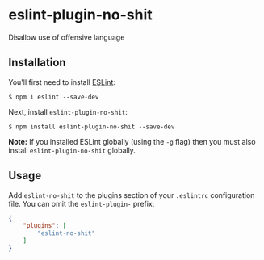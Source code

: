 # eslint-plugin-no-shit

Disallow use of offensive language

## Installation

You'll first need to install [ESLint](http://eslint.org):

```
$ npm i eslint --save-dev
```

Next, install `eslint-plugin-no-shit`:

```
$ npm install eslint-plugin-no-shit --save-dev
```

**Note:** If you installed ESLint globally (using the `-g` flag) then you must also install `eslint-plugin-no-shit` globally.

## Usage

Add `eslint-no-shit` to the plugins section of your `.eslintrc` configuration file. You can omit the `eslint-plugin-` prefix:

```json
{
    "plugins": [
        "eslint-no-shit"
    ]
}
```
